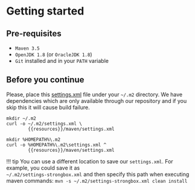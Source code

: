 # Getting started

## Pre-requisites

* `Maven 3.5`
* `OpenJDK 1.8` (or `OracleJDK 1.8`)
* `Git` installed and in your `PATH` variable

## Before you continue

Please, place this [settings.xml]({{resources}}/maven/settings.xml) file under your `~/.m2` directory.
We have dependencies which are only available through our repository and if you skip this it will cause build failure.

```Linux tab= linenums="1"
mkdir ~/.m2
curl -o ~/.m2/settings.xml \ 
        {{resources}}/maven/settings.xml
```

```Windows tab= linenums="1"
mkdir %HOMEPATH%\.m2
curl -o %HOMEPATH%\.m2\settings.xml ^
        {{resources}}/maven/settings.xml
```

!!! tip
    You can use a different location to save our `settings.xml`. For example, you could save it as   
    `~/.m2/settings-strongbox.xml` and then specify this path when executing maven commands: 
    ```
    mvn -s ~/.m2/settings-strongbox.xml clean install
    ``` 
